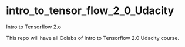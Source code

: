 # intro_to_tensor_flow_2_0_Udacity
Intro to Tensorflow 2.o

This repo will have all Colabs of Intro to Tensorflow 2.0 Udacity course.

